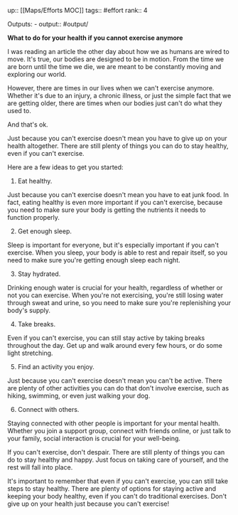 up:: [[Maps/Efforts MOC]]
tags:: #effort 
rank:: 4

Outputs:
	- output:: #output/

**What to do for your health if you cannot exercise anymore**

I was reading an article the other day about how we as humans are wired to move. It's true, our bodies are designed to be in motion. From the time we are born until the time we die, we are meant to be constantly moving and exploring our world.

However, there are times in our lives when we can't exercise anymore. Whether it's due to an injury, a chronic illness, or just the simple fact that we are getting older, there are times when our bodies just can't do what they used to.

And that's ok.

Just because you can't exercise doesn't mean you have to give up on your health altogether. There are still plenty of things you can do to stay healthy, even if you can't exercise.

Here are a few ideas to get you started:

1. Eat healthy.

Just because you can't exercise doesn't mean you have to eat junk food. In fact, eating healthy is even more important if you can't exercise, because you need to make sure your body is getting the nutrients it needs to function properly.

2. Get enough sleep.

Sleep is important for everyone, but it's especially important if you can't exercise. When you sleep, your body is able to rest and repair itself, so you need to make sure you're getting enough sleep each night.

3. Stay hydrated.

Drinking enough water is crucial for your health, regardless of whether or not you can exercise. When you're not exercising, you're still losing water through sweat and urine, so you need to make sure you're replenishing your body's supply.

4. Take breaks.

Even if you can't exercise, you can still stay active by taking breaks throughout the day. Get up and walk around every few hours, or do some light stretching.

5. Find an activity you enjoy.

Just because you can't exercise doesn't mean you can't be active. There are plenty of other activities you can do that don't involve exercise, such as hiking, swimming, or even just walking your dog.

6. Connect with others.

Staying connected with other people is important for your mental health. Whether you join a support group, connect with friends online, or just talk to your family, social interaction is crucial for your well-being.

If you can't exercise, don't despair. There are still plenty of things you can do to stay healthy and happy. Just focus on taking care of yourself, and the rest will fall into place.

It's important to remember that even if you can't exercise, you can still take steps to stay healthy. There are plenty of options for staying active and keeping your body healthy, even if you can't do traditional exercises. Don't give up on your health just because you can't exercise!
